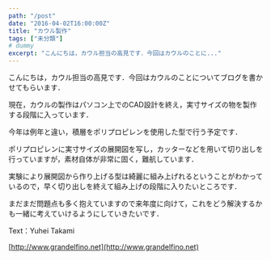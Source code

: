 ```yaml
---
path: "/post"
date: "2016-04-02T16:00:00Z"
title: "カウル製作"
tags: ["未分類"]
# dummy
excerpt: "こんにちは，カウル担当の高見です．今回はカウルのことに..."
---
```




[](02-1.jpg)

こんにちは，カウル担当の高見です．今回はカウルのことについてブログを書かせてもらいます．

現在，カウルの製作はパソコン上でのCAD設計を終え，実寸サイズの物を製作する段階に入っています．

今年は例年と違い，積層をポリプロピレンを使用した型で行う予定です．

ポリプロピレンに実寸サイズの展開図を写し，カッターなどを用いて切り出しを行っていますが，素材自体が非常に固く，難航しています．

実験により展開図から作り上げる型は綺麗に組み上げれるということがわかっているので，早く切り出しを終えて組み上げの段階に入りたいところです．

まだまだ問題点も多く抱えていますので来年度に向けて，これをどう解決するかも一緒に考えていけるようにしていきたいです．

Text：Yuhei Takami

[http://www.grandelfino.net](http://www.grandelfino.net)

